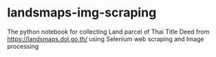 # landsmaps-img-scraping
The python notebook for collecting Land parcel of Thai Title Deed from https://landsmaps.dol.go.th/ using Selenium web scraping and Image processing
